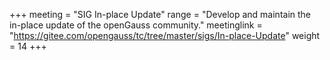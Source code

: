 +++
meeting = "SIG In-place Update"
range = "Develop and maintain the in-place update of the openGauss community."
meetinglink = "https://gitee.com/opengauss/tc/tree/master/sigs/In-place-Update"
weight =  14
+++